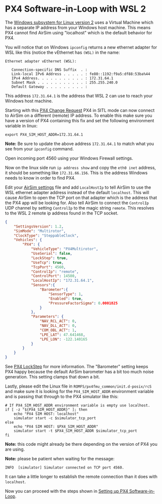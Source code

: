 # PX4 Software-in-Loop with WSL 2

The [Windows subsystem for Linux version
2](https://docs.microsoft.com/en-us/windows/wsl/install-win10) uses a Virtual Machine which has a
separate IP address from your Windows host machine. This means PX4 cannot find AirSim using
"localhost" which is the default behavior for PX4.

You will notice that on Windows `ipconfig` returns a new ethernet adapter for WSL like this (notice
the vEthernet has `(WSL)` in the name:

```plain
Ethernet adapter vEthernet (WSL):

   Connection-specific DNS Suffix  . :
   Link-local IPv6 Address . . . . . : fe80::1192:f9a5:df88:53ba%44
   IPv4 Address. . . . . . . . . . . : 172.31.64.1
   Subnet Mask . . . . . . . . . . . : 255.255.240.0
   Default Gateway . . . . . . . . . :
```

This address `172.31.64.1` is the address that WSL 2 can use to reach your Windows host machine.

Starting with this [PX4 Change
Request](https://github.com/PX4/PX4-Autopilot/commit/1719ff9892f3c3d034f2b44e94d15527ab09cec6) PX4
in SITL mode can now connect to AirSim on a different (remote) IP address.  To enable this make sure
you have a version of PX4 containing this fix and set the following environment variable in linux:

```shell
export PX4_SIM_HOST_ADDR=172.31.64.1
```

**Note:** Be sure to update the above address `172.31.64.1` to match what you see from your
`ipconfig` command.

Open incoming port 4560 using your Windows Firewall settings.

Now on the linux side run `ip address show` and copy the `eth0 inet` address, it should be something
like `172.31.66.156`.  This is the address Windows needs to know in order to find PX4.

Edit your [AirSim settings](settings.md) file and add `LocalHostIp` to tell AirSim to use the WSL
ethernet adapter address instead of the default `localhost`.  This will cause AirSim to open the TCP
port on that adapter which is the address that the PX4 app will be looking for.  Also tell AirSim
to connect the `ControlIp` UDP channel by setting `ControlIp` to the magic string `remote`.
This resolves to the WSL 2 remote ip address found in the TCP socket.

```json
{
    "SettingsVersion": 1.2,
    "SimMode": "Multirotor",
    "ClockType": "SteppableClock",
    "Vehicles": {
        "PX4": {
            "VehicleType": "PX4Multirotor",
            "UseSerial": false,
            "LockStep": true,
            "UseTcp": true,
            "TcpPort": 4560,
            "ControlIp": "remote",
            "ControlPort": 14580,
            "LocalHostIp": "172.31.64.1",
            "Sensors":{
                "Barometer":{
                    "SensorType": 1,
                    "Enabled": true,
                    "PressureFactorSigma": 0.0001825
                }
            },
            "Parameters": {
                "NAV_RCL_ACT": 0,
                "NAV_DLL_ACT": 0,
                "COM_OBL_ACT": 1,
                "LPE_LAT": 47.641468,
                "LPE_LON": -122.140165
            }
        }
    }
}
```
See [PX4 LockStep](px4_lockstep.md) for more information.
The "Barometer" setting keeps PX4 happy because the default AirSim barometer has a bit too much
noise generation.  This setting clamps that down a bit.

Lastly, please edit the Linux file in `ROMFS/px4fmu_common/init.d-posix/rcS` and make sure
it is looking for the `PX4_SIM_HOST_ADDR` environment variable and is passing that through to the
PX4 simulator like this:

```shell
# If PX4_SIM_HOST_ADDR environment variable is empty use localhost.
if [ -z "${PX4_SIM_HOST_ADDR}" ]; then
    echo "PX4 SIM HOST: localhost"
    simulator start -c $simulator_tcp_port
else
    echo "PX4 SIM HOST: $PX4_SIM_HOST_ADDR"
    simulator start -t $PX4_SIM_HOST_ADDR $simulator_tcp_port
fi
```

**Note:** this code might already be there depending on the version of PX4 you are using.

**Note:** please be patient when waiting for the message:

```
INFO  [simulator] Simulator connected on TCP port 4560.
```

It can take a little longer to establish the remote connection than it does with `localhost`.

Now you can proceed with the steps shown in [Setting up PX4 Software-in-Loop](px4_sitl.md).
